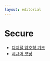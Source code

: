 ```yaml
---
layout: editorial
---
```


# Secure

* [디지털 암호학 기초](digital\_cryptography\_basic.md)
* [시큐어 코딩](secure\_coding.md)
